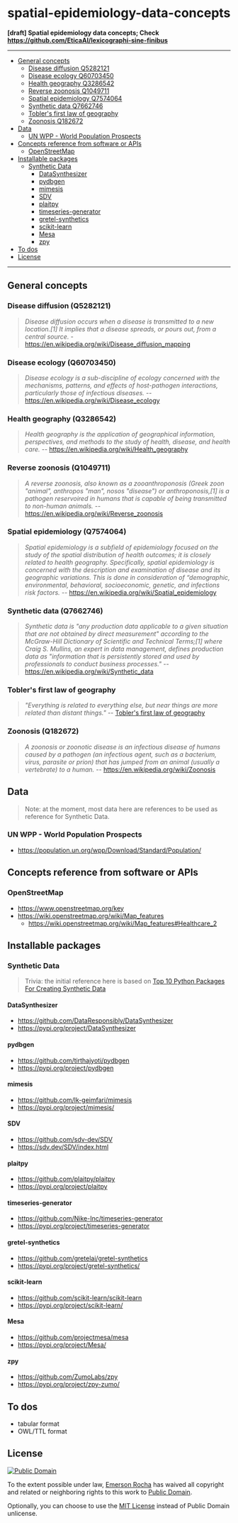 # spatial-epidemiology-data-concepts
**[draft] Spatial epidemiology data concepts; Check https://github.com/EticaAI/lexicographi-sine-finibus**

---

<!-- TOC depthfrom:2 orderedlist:false -->

- [General concepts](#general-concepts)
    - [Disease diffusion Q5282121](#disease-diffusion-q5282121)
    - [Disease ecology Q60703450](#disease-ecology-q60703450)
    - [Health geography Q3286542](#health-geography-q3286542)
    - [Reverse zoonosis Q1049711](#reverse-zoonosis-q1049711)
    - [Spatial epidemiology Q7574064](#spatial-epidemiology-q7574064)
    - [Synthetic data Q7662746](#synthetic-data-q7662746)
    - [Tobler's first law of geography](#toblers-first-law-of-geography)
    - [Zoonosis Q182672](#zoonosis-q182672)
- [Data](#data)
    - [UN WPP - World Population Prospects](#un-wpp---world-population-prospects)
- [Concepts reference from software or APIs](#concepts-reference-from-software-or-apis)
    - [OpenStreetMap](#openstreetmap)
- [Installable packages](#installable-packages)
    - [Synthetic Data](#synthetic-data)
        - [DataSynthesizer](#datasynthesizer)
        - [pydbgen](#pydbgen)
        - [mimesis](#mimesis)
        - [SDV](#sdv)
        - [plaitpy](#plaitpy)
        - [timeseries-generator](#timeseries-generator)
        - [gretel-synthetics](#gretel-synthetics)
        - [scikit-learn](#scikit-learn)
        - [Mesa](#mesa)
        - [zpy](#zpy)
- [To dos](#to-dos)
- [License](#license)

<!-- /TOC -->

---

## General concepts

### Disease diffusion (Q5282121)
> _Disease diffusion occurs when a disease is transmitted to a new location.[1] It implies that a disease spreads, or pours out, from a central source._ - https://en.wikipedia.org/wiki/Disease_diffusion_mapping

### Disease ecology (Q60703450)
> _Disease ecology is a sub-discipline of ecology concerned with the mechanisms, patterns, and effects of host-pathogen interactions, particularly those of infectious diseases._ -- https://en.wikipedia.org/wiki/Disease_ecology

### Health geography (Q3286542)

> _Health geography is the application of geographical information, perspectives, and methods to the study of health, disease, and health care._ -- https://en.wikipedia.org/wiki/Health_geography

### Reverse zoonosis (Q1049711)
> _A reverse zoonosis, also known as a zooanthroponosis (Greek zoon "animal", anthropos "man", nosos "disease") or anthroponosis,[1] is a pathogen reservoired in humans that is capable of being transmitted to non-human animals._ -- https://en.wikipedia.org/wiki/Reverse_zoonosis

### Spatial epidemiology (Q7574064)
> _Spatial epidemiology is a subfield of epidemiology focused on the study of the spatial distribution of health outcomes; it is closely related to health geography. Specifically, spatial epidemiology is concerned with the description and examination of disease and its geographic variations. This is done in consideration of “demographic, environmental, behavioral, socioeconomic, genetic, and infections risk factors._ -- https://en.wikipedia.org/wiki/Spatial_epidemiology

### Synthetic data (Q7662746)

> _Synthetic data is "any production data applicable to a given situation that are not obtained by direct measurement" according to the McGraw-Hill Dictionary of Scientific and Technical Terms;[1] where Craig S. Mullins, an expert in data management, defines production data as "information that is persistently stored and used by professionals to conduct business processes."_ -- https://en.wikipedia.org/wiki/Synthetic_data

### Tobler's first law of geography
> _"Everything is related to everything else, but near things are more related than distant things."_ -- [Tobler's first law of geography](https://en.wikipedia.org/wiki/Tobler%27s_first_law_of_geography)

### Zoonosis (Q182672)
> _A zoonosis or zoonotic disease is an infectious disease of humans caused by a pathogen (an infectious agent, such as a bacterium, virus, parasite or prion) that has jumped from an animal (usually a vertebrate) to a human._ -- https://en.wikipedia.org/wiki/Zoonosis

## Data

> Note: at the moment, most data here are references to be used as reference for Synthetic Data.

### UN WPP - World Population Prospects

- https://population.un.org/wpp/Download/Standard/Population/

## Concepts reference from software or APIs

### OpenStreetMap
- https://www.openstreetmap.org/key
- https://wiki.openstreetmap.org/wiki/Map_features
  - https://wiki.openstreetmap.org/wiki/Map_features#Healthcare_2

## Installable packages

### Synthetic Data
> Trivia: the initial reference here is based on [Top 10 Python Packages For Creating Synthetic Data](https://www.activestate.com/blog/top-10-python-packages-for-creating-synthetic-data/)


#### DataSynthesizer

- https://github.com/DataResponsibly/DataSynthesizer
- https://pypi.org/project/DataSynthesizer

#### pydbgen
- https://github.com/tirthajyoti/pydbgen
- https://pypi.org/project/pydbgen

#### mimesis

- https://github.com/lk-geimfari/mimesis
- https://pypi.org/project/mimesis/

#### SDV
- https://github.com/sdv-dev/SDV
- https://sdv.dev/SDV/index.html

#### plaitpy
- https://github.com/plaitpy/plaitpy
- https://pypi.org/project/plaitpy

#### timeseries-generator
- https://github.com/Nike-Inc/timeseries-generator
- https://pypi.org/project/timeseries-generator

#### gretel-synthetics
- https://github.com/gretelai/gretel-synthetics
- https://pypi.org/project/gretel-synthetics/

#### scikit-learn
- https://github.com/scikit-learn/scikit-learn
- https://pypi.org/project/scikit-learn/

#### Mesa
- https://github.com/projectmesa/mesa
- https://pypi.org/project/Mesa/

#### zpy
- https://github.com/ZumoLabs/zpy
- https://pypi.org/project/zpy-zumo/

## To dos

- tabular format
- OWL/TTL format

## License

[![Public Domain](https://i.creativecommons.org/p/zero/1.0/88x31.png)](UNLICENSE)

To the extent possible under law, [Emerson Rocha](https://github.com/fititnt)
has waived all copyright and related or neighboring rights to this work to
[Public Domain](UNLICENSE).

Optionally, you can choose to use the [MIT License](https://opensource.org/licenses/MIT)
instead of Public Domain unlicense.